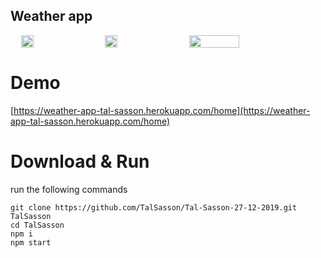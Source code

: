 
## Weather app
<div style="display: flex; justify-content: space-around">
  <img src="https://i.ibb.co/kX03sDL/Screen-Shot-2019-12-31-at-19-57-27.png" width="20%"/>
  <img src="https://i.ibb.co/QpWrJq9/Screen-Shot-2019-12-31-at-19-57-20.png" width="20%"/>
  <img src="https://i.ibb.co/DKWsx6Q/Screen-Shot-2019-12-31-at-19-56-52.png" width="40%"/>
</div>

# Demo
[https://weather-app-tal-sasson.herokuapp.com/home](https://weather-app-tal-sasson.herokuapp.com/home)


# Download & Run
run the following commands
```
git clone https://github.com/TalSasson/Tal-Sasson-27-12-2019.git TalSasson
cd TalSasson
npm i
npm start
```


